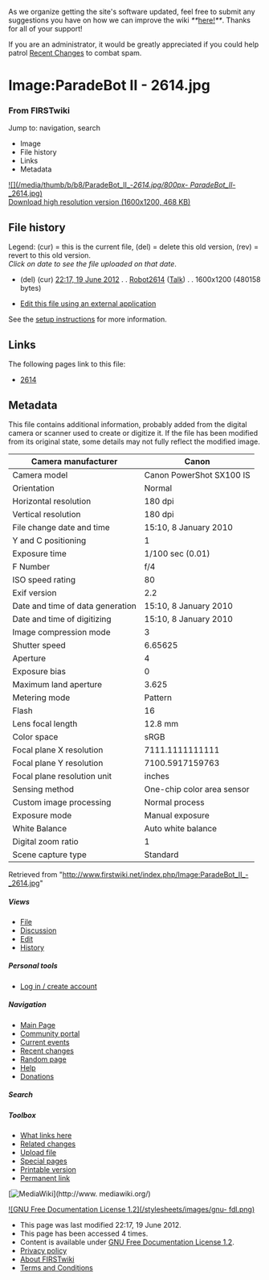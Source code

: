 As we organize getting the site's software updated, feel free to submit any
suggestions you have on how we can improve the wiki
_**_[here!](/index.php/User:Hallry/Suggestions "User:Hallry/Suggestions"
)_**_. Thanks for all of your support!

If you are an administrator, it would be greatly appreciated if you could help
patrol [Recent Changes](/index.php/Special:Recentchanges
"Special:Recentchanges" ) to combat spam.

# Image:ParadeBot II - 2614.jpg

### From FIRSTwiki

Jump to: navigation, search

  * Image
  * File history
  * Links
  * Metadata

[![](/media/thumb/b/b8/ParadeBot_II_-_2614.jpg/800px-
ParadeBot_II_-_2614.jpg)](/media/b/b8/ParadeBot_II_-_2614.jpg)  
[Download high resolution version (1600x1200, 468
KB)](/media/b/b8/ParadeBot_II_-_2614.jpg)

## File history

Legend: (cur) = this is the current file, (del) = delete this old version,
(rev) = revert to this old version.  
_Click on date to see the file uploaded on that date_.

  * (del) (cur) [22:17, 19 June 2012](/media/b/b8/ParadeBot_II_-_2614.jpg "/media/b/b8/ParadeBot II - 2614.jpg" ) . . [Robot2614](/index.php?title=User:Robot2614&action=edit "User:Robot2614" ) ([Talk](/index.php/User_talk:Robot2614 "User talk:Robot2614" )) . . 1600x1200 (480158 bytes)
  

  * [Edit this file using an external application](/index.php?title=Image:ParadeBot_II_-_2614.jpg&action=edit&externaledit=true&mode=file "Image:ParadeBot II - 2614.jpg" )

See the [setup
instructions](http://meta.wikimedia.org/wiki/Help:External_editors
"http://meta.wikimedia.org/wiki/Help:External_editors" ) for more information.

## Links

The following pages link to this file:

  * [2614](/index.php/2614 "2614" )

## Metadata

This file contains additional information, probably added from the digital
camera or scanner used to create or digitize it. If the file has been modified
from its original state, some details may not fully reflect the modified
image.

Camera manufacturer |  Canon  
---|---  
Camera model |  Canon PowerShot SX100 IS  
Orientation |  Normal  
Horizontal resolution |  180 dpi  
Vertical resolution |  180 dpi  
File change date and time |  15:10, 8 January 2010  
Y and C positioning |  1  
Exposure time |  1/100 sec (0.01)  
F Number |  f/4  
ISO speed rating |  80  
Exif version |  2.2  
Date and time of data generation |  15:10, 8 January 2010  
Date and time of digitizing |  15:10, 8 January 2010  
Image compression mode |  3  
Shutter speed |  6.65625  
Aperture |  4  
Exposure bias |  0  
Maximum land aperture |  3.625  
Metering mode |  Pattern  
Flash |  16  
Lens focal length |  12.8 mm  
Color space |  sRGB  
Focal plane X resolution |  7111.1111111111  
Focal plane Y resolution |  7100.5917159763  
Focal plane resolution unit |  inches  
Sensing method |  One-chip color area sensor  
Custom image processing |  Normal process  
Exposure mode |  Manual exposure  
White Balance |  Auto white balance  
Digital zoom ratio |  1  
Scene capture type |  Standard  
  
Retrieved from
"<http://www.firstwiki.net/index.php/Image:ParadeBot_II_-_2614.jpg>"

##### Views

  * [File](/index.php/Image:ParadeBot_II_-_2614.jpg)
  * [Discussion](/index.php?title=Image_talk:ParadeBot_II_-_2614.jpg&action=edit)
  * [Edit](/index.php?title=Image:ParadeBot_II_-_2614.jpg&action=edit)
  * [History](/index.php?title=Image:ParadeBot_II_-_2614.jpg&action=history)

##### Personal tools

  * [Log in / create account](/index.php?title=Special:Userlogin&returnto=Image:ParadeBot_II_-_2614.jpg)

[](/index.php/Main_Page "Main Page" )

##### Navigation

  * [Main Page](/index.php/Main_Page)
  * [Community portal](/index.php/FIRSTwiki:Community_portal)
  * [Current events](/index.php/Current_events)
  * [Recent changes](/index.php/Special:Recentchanges)
  * [Random page](/index.php/Special:Random)
  * [Help](/index.php/FIRSTwiki:Help)
  * [Donations](/index.php/FIRSTwiki:Site_support)

##### Search



##### Toolbox

  * [What links here](/index.php/Special:Whatlinkshere/Image:ParadeBot_II_-_2614.jpg)
  * [Related changes](/index.php/Special:Recentchangeslinked/Image:ParadeBot_II_-_2614.jpg)
  * [Upload file](/index.php/Special:Upload)
  * [Special pages](/index.php/Special:Specialpages)
  * [Printable version](/index.php?title=Image:ParadeBot_II_-_2614.jpg&printable=yes)
  * [Permanent link](/index.php?title=Image:ParadeBot_II_-_2614.jpg&oldid=154030)

[![MediaWiki](/skins/common/images/poweredby_mediawiki_88x31.png)](http://www.
mediawiki.org/)

[![GNU Free Documentation License 1.2](/stylesheets/images/gnu-
fdl.png)](http://www.gnu.org/copyleft/fdl.html)

  * This page was last modified 22:17, 19 June 2012.
  * This page has been accessed 4 times.
  * Content is available under [GNU Free Documentation License 1.2](http://www.gnu.org/copyleft/fdl.html "http://www.gnu.org/copyleft/fdl.html" ).
  * [Privacy policy](/index.php/FIRSTwiki:Privacy_policy "FIRSTwiki:Privacy policy" )
  * [About FIRSTwiki](/index.php/FIRSTwiki:About "FIRSTwiki:About" )
  * [Terms and Conditions](/index.php/FIRSTwiki:Terms_and_conditions "FIRSTwiki:Terms and conditions" )

